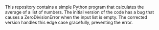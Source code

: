 This repository contains a simple Python program that calculates the average of a list of numbers. The initial version of the code has a bug that causes a ZeroDivisionError when the input list is empty. The corrected version handles this edge case gracefully, preventing the error.
